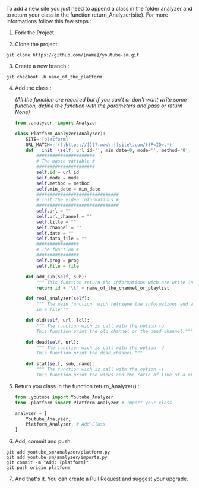 To add a new site you just need to append a class in the folder analyzer and to return your class in the function return_Analyzer(site). For more informations follow this few steps :

1. Fork the Project

2. Clone the project: 
```
git clone https://github.com/[name]/youtube-sm.git 
```
3. Create a new branch : 
```
git checkout -b name_of_the_platform
```
4. Add the class :

    *(All the function are required but if you can't or don't want write some function, define the function with the parameters and pass or return None)*
    ``` python
    from .analyzer	import Analyzer
    
    class Platform_Analyzer(Analyzer):
    	SITE='[platform]'
    	URL_MATCH=r'(?:https://|)(?:www\.|)site\.com/(?P<ID>.*)'
    	def __init__(self, url_id='', min_date=0, mode='', method='0', file=None, prog=None):
    		###################### 
    		# The basic variable #
    		######################
    		self.id = url_id
    		self.mode = mode 
    		self.method = method 
    		self.min_date = min_date
    		###############################
    		# Init the video informations #
    		###############################
    		self.url = ""
    		self.url_channel = "" 
    		self.title = ""
    		self.channel = ""
    		self.date = ""
    		self.data_file = "" 
    		################
    		# The function #
    		################
    		self.prog = prog
    		self.file = file
    
    	def add_sub(self, sub):
    		""" This function return the informations wich are write in sub.swy ."""
    		return id + '\t' + name_of_the_channel_or_playlist
    
    	def real_analyzer(self):
    		""" The main function  wich retrieve the informations and and write it
    		in a file"""
    
    	def old(self, url, lcl):
    		""" The function wich is call with the option -o 
    		This function print the old channel or the dead channel."""
    
    	def dead(self, url):
    		""" The function wich is call with the option -d 
    		This function print the dead channel."""
    
    	def stat(self, sub, name):
    		""" The function wich is call with the option -s
    		This function print the views and the ratio of like of a video"""
    ```

5. Return you class in the function return_Analyzer() :
    ```python
    from .youtube import Youtube_Analyzer
    from .platform import Platform_Analyzer # Import your class
    
	analyzer = [
		Youtube_Analyzer,
		Platform_Analyzer, # Add Class
	]
    ```
6. Add, commit and push:
```
git add youtube_sm/analyzer/platform.py
git add youtube_sm/analyzer/imports.py
git commit -m "Add: [platform]"
git push origin platform
```

7. And that's it. You can create a Pull Request and suggest your upgrade.
